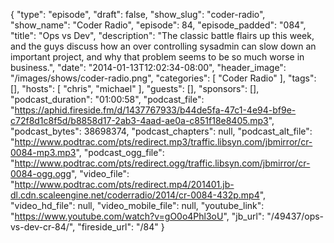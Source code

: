 {
  "type": "episode",
  "draft": false,
  "show_slug": "coder-radio",
  "show_name": "Coder Radio",
  "episode": 84,
  "episode_padded": "084",
  "title": "Ops vs Dev",
  "description": "The classic battle flairs up this week, and the guys discuss how an over controlling sysadmin can slow down an important project, and why that problem seems to be so much worse in business.",
  "date": "2014-01-13T12:02:34-08:00",
  "header_image": "/images/shows/coder-radio.png",
  "categories": [
    "Coder Radio"
  ],
  "tags": [],
  "hosts": [
    "chris",
    "michael"
  ],
  "guests": [],
  "sponsors": [],
  "podcast_duration": "01:00:58",
  "podcast_file": "https://aphid.fireside.fm/d/1437767933/b44de5fa-47c1-4e94-bf9e-c72f8d1c8f5d/b8858d17-2ab3-4aad-ae0a-c851f18e8405.mp3",
  "podcast_bytes": 38698374,
  "podcast_chapters": null,
  "podcast_alt_file": "http://www.podtrac.com/pts/redirect.mp3/traffic.libsyn.com/jbmirror/cr-0084-mp3.mp3",
  "podcast_ogg_file": "http://www.podtrac.com/pts/redirect.ogg/traffic.libsyn.com/jbmirror/cr-0084-ogg.ogg",
  "video_file": "http://www.podtrac.com/pts/redirect.mp4/201401.jb-dl.cdn.scaleengine.net/coderradio/2014/cr-0084-432p.mp4",
  "video_hd_file": null,
  "video_mobile_file": null,
  "youtube_link": "https://www.youtube.com/watch?v=gO0o4Phl3oU",
  "jb_url": "/49437/ops-vs-dev-cr-84/",
  "fireside_url": "/84"
}

